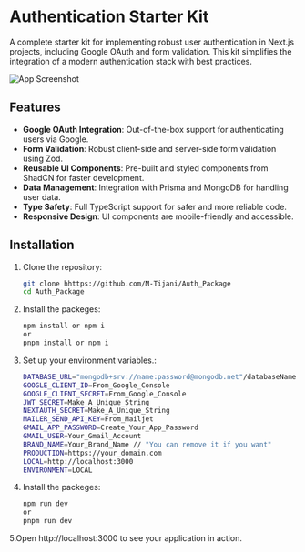 # Authentication Starter Kit

A complete starter kit for implementing robust user authentication in Next.js projects, including Google OAuth and form validation. This kit simplifies the integration of a modern authentication stack with best practices.

![App Screenshot](https://i.ibb.co/LhKyQ80/1.png)

## Features

- **Google OAuth Integration**: Out-of-the-box support for authenticating users via Google.
- **Form Validation**: Robust client-side and server-side form validation using Zod.
- **Reusable UI Components**: Pre-built and styled components from ShadCN for faster development.
- **Data Management**: Integration with Prisma and MongoDB for handling user data.
- **Type Safety**: Full TypeScript support for safer and more reliable code.
- **Responsive Design**: UI components are mobile-friendly and accessible.

## Installation

1. Clone the repository:

   ```bash
   git clone hhttps://github.com/M-Tijani/Auth_Package
   cd Auth_Package
   ```

2. Install the packeges:

   ```bash
   npm install or npm i
   or
   pnpm install or npm i
   ```

3. Set up your environment variables.:

   ```bash
   DATABASE_URL="mongodb+srv://name:password@mongodb.net"/databaseName?retryWrites=true&w=majority
   GOOGLE_CLIENT_ID=From_Google_Console
   GOOGLE_CLIENT_SECRET=From_Google_Console
   JWT_SECRET=Make_A_Unique_String
   NEXTAUTH_SECRET=Make_A_Unique_String
   MAILER_SEND_API_KEY=From_Mailjet
   GMAIL_APP_PASSWORD=Create_Your_App_Password
   GMAIL_USER=Your_Gmail_Account
   BRAND_NAME=Your_Brand_Name // "You can remove it if you want"
   PRODUCTION=https://your_domain.com
   LOCAL=http://localhost:3000
   ENVIRONMENT=LOCAL
   ```

4. Install the packeges:

   ```bash
   npm run dev
   or
   pnpm run dev
   ```

5.Open http://localhost:3000 to see your application in action.
